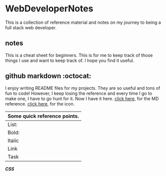 # WebDeveloperNotes
This is a collection of reference material and notes on my journey to being a full stack web developer. 

## notes

This is a cheat sheet for beginners. This is for me to keep track of those things I use and want to keep track of. I hope you find it useful. 

## github markdown :octocat:

I enjoy writing README files for my projects. They are so useful and tons of fun to code! However, I keep losing the reference and every time I go to make one, I have to go hunt for it. Now I have it here. [click here](https://help.github.com/en/articles/basic-writing-and-formatting-syntax#using-emoji), for the MD reference. [click here](https://www.webfx.com/tools/emoji-cheat-sheet/), for the icon.


|         Some quick reference points.         |
| -------------------------------------------- |
| List:  |     ```* li```      |      *li      |
| Bold:  |     ```**B**```     |     **B**     |
| Italic |      ```*B*```      |      *B*      |
|  Link  | ```[B](https://)``` | [B](https://) |
|  Task  |   ```[ ], [x]```    |   [ ], [x]    |


***CSS***
